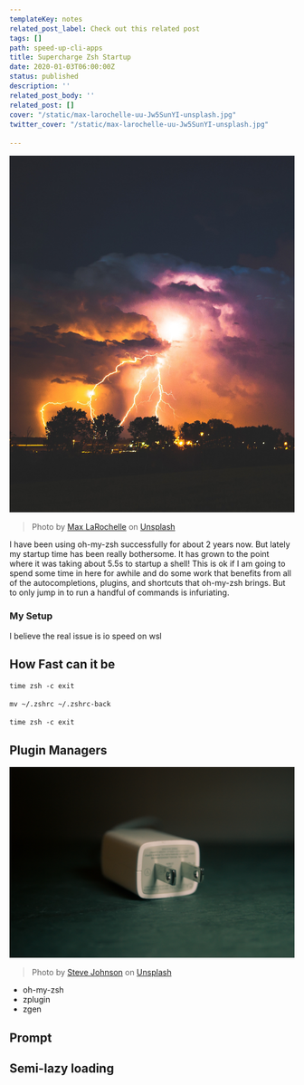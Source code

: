 ```yaml
---
templateKey: notes
related_post_label: Check out this related post
tags: []
path: speed-up-cli-apps
title: Supercharge Zsh Startup
date: 2020-01-03T06:00:00Z
status: published
description: ''
related_post_body: ''
related_post: []
cover: "/static/max-larochelle-uu-Jw5SunYI-unsplash.jpg"
twitter_cover: "/static/max-larochelle-uu-Jw5SunYI-unsplash.jpg"

---
```

![](/static/max-larochelle-uu-Jw5SunYI-unsplash.jpg)
> Photo by [Max LaRochelle](https://unsplash.com/@maxlarochelle?utm_source=unsplash&utm_medium=referral&utm_content=creditCopyText) on [Unsplash](https://unsplash.com/s/photos/lightning?utm_source=unsplash&utm_medium=referral&utm_content=creditCopyText)


I have been using oh-my-zsh successfully for about 2 years now. But lately my startup time has been really bothersome. It has grown to the point where it was taking about 5.5s to startup a shell!  This is ok if I am going to spend some time in here for awhile and do some work that benefits from all of the autocompletions, plugins, and shortcuts that oh-my-zsh brings.  But to only jump in to run a handful of commands is infuriating.

### My Setup

I believe the real issue is io speed on wsl

## How Fast can it be

    time zsh -c exit

    mv ~/.zshrc ~/.zshrc-back

    time zsh -c exit

## Plugin Managers

![](/static/steve-johnson-ZUabNmumOcA-unsplash.jpg)
> Photo by [Steve Johnson](https://unsplash.com/@steve_j?utm_source=unsplash&utm_medium=referral&utm_content=creditCopyText) on [Unsplash](https://unsplash.com/s/photos/plug?utm_source=unsplash&utm_medium=referral&utm_content=creditCopyText)

* oh-my-zsh
* zplugin
* zgen

## Prompt

## Semi-lazy loading